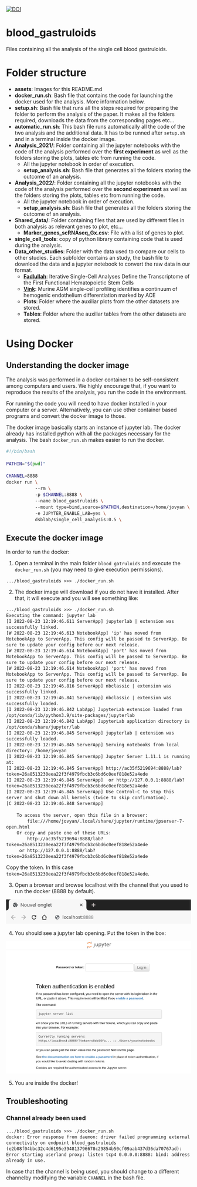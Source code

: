 [![DOI](https://zenodo.org/badge/527982279.svg)](https://zenodo.org/badge/latestdoi/527982279)

# blood_gastruloids

Files containing all the analysis of the single cell blood gastruloids.

# Folder structure

 - **assets**: Images for this README.md
 - **docker_run.sh**: Bash file that contains the code for launching the docker used for the analysis. More information below.
 - **setup.sh**: Bash file that runs all the steps required for preparing the folder to perform the analysis of the paper. It makes all the folders required, downloads the data from the corresponding pages etc...
 - **automatic_run.sh**: This bash file runs automatically all the code of the two analysis and the additional data. It has to be runned after `setup.sh` and in a terminal inside the docker image.
 - **Analysis_2021/**: Folder containing all the jupyter notebooks with the code of the analysis performed over the **first experiment** as well as the folders storing the plots, tables etc from running the code.
    - All the jupyter notebook in order of execution.
    - **setup_analysis.sh**: Bash file that generates all the folders storing the outcome of an analysis.
 - **Analysis_2022/**: Folder containing all the jupyter notebooks with the code of the analysis performed over the **second experiment** as well as the folders storing the plots, tables etc from running the code.
    - All the jupyter notebook in order of execution.
    - **setup_analysis.sh**: Bash file that generates all the folders storing the outcome of an analysis.
 - **Shared_data/**: Folder containing files that are used by different files in both analysis as relevant genes to plot, etc...
    - **Marker_genes_scRNAseq_Gx.csv**: File with a list of genes to plot.
 - **single_cell_tools**: copy of python library containing code that is used during the analysis.
 - **Data_other_studies**: Folder with the data used to compare our cells to other studies. Each subfolder contains an study, the bash file to download the data and a jupyter notebook to convert the raw data in our format.
    - [**Fadlullah**](https://pubmed.ncbi.nlm.nih.gov/32402290/): Iterative Single-Cell Analyses Define the Transcriptome of the First Functional Hematopoietic Stem Cells
    - [**Vink**](https://pubmed.ncbi.nlm.nih.gov/34517413/): Murine AGM single-cell profiling identifies a continuum of hemogenic endothelium differentiation marked by ACE
    - **Plots**: Folder where the auxiliar plots from the other datasets are stored.
    - **Tables**: Folder where the auxiliar tables from the other datasets are stored.

# Using Docker

## Understanding the docker image

The analysis was performed in a docker container to be self-consistent among computers and users. We highly encourage that, if you want to reproduce the results of the analysis, you run the code in the environment.

For running the code you will need to have docker installed in your computer or a server. Alternatively, you can use other container based programs and convert the docker image to those.

The docker image basically starts an instance of jupyter lab. The docker already has installed python with all the packages necessary for the analysis. The bash `docker_run.sh` makes easier to run the docker.

```bash
#!/bin/bash

PATHIN="$(pwd)"                                                          #Get the absolute path of the terminal

CHANNEL=8888                                                             #Channel of the localhost where jupyter will be displayed
docker run \                                                             #Execute docker with:
           --rm \                                                        #Removing the docker image after finishing the analysis
           -p $CHANNEL:8888 \                                            #Redirecting the specified channel outside the docker
           --name blood_gastruloids \                                    #Name of the docker
           --mount type=bind,source=$PATHIN,destination=/home/jovyan \   #Mount the current folder inside the docker
           -e JUPYTER_ENABLE_LAB=yes \                                   #Execute juoyter lab intead of notebook
           dsblab/single_cell_analysis:0.5 \                             #Docker image to execute and version
```
## Execute the docker image 

In order to run the docker:
  1. Open a terminal in the main folder `blood gatruloids` and execute the `docker_run.sh` (you may need to give execution permissions).

```terminal
.../blood_gastruloids >>> ./docker_run.sh
```

 2. The docker image will download if you do not have it installed. After that, it will execute and you will see something like:

```terminal
.../blood_gastruloids >>> ./docker_run.sh
Executing the command: jupyter lab
[I 2022-08-23 12:19:46.611 ServerApp] jupyterlab | extension was successfully linked.
[W 2022-08-23 12:19:46.613 NotebookApp] 'ip' has moved from NotebookApp to ServerApp. This config will be passed to ServerApp. Be sure to update your config before our next release.
[W 2022-08-23 12:19:46.614 NotebookApp] 'port' has moved from NotebookApp to ServerApp. This config will be passed to ServerApp. Be sure to update your config before our next release.
[W 2022-08-23 12:19:46.614 NotebookApp] 'port' has moved from NotebookApp to ServerApp. This config will be passed to ServerApp. Be sure to update your config before our next release.
[I 2022-08-23 12:19:46.816 ServerApp] nbclassic | extension was successfully linked.
[I 2022-08-23 12:19:46.841 ServerApp] nbclassic | extension was successfully loaded.
[I 2022-08-23 12:19:46.842 LabApp] JupyterLab extension loaded from /opt/conda/lib/python3.9/site-packages/jupyterlab
[I 2022-08-23 12:19:46.842 LabApp] JupyterLab application directory is /opt/conda/share/jupyter/lab
[I 2022-08-23 12:19:46.845 ServerApp] jupyterlab | extension was successfully loaded.
[I 2022-08-23 12:19:46.845 ServerApp] Serving notebooks from local directory: /home/jovyan
[I 2022-08-23 12:19:46.845 ServerApp] Jupyter Server 1.11.1 is running at:
[I 2022-08-23 12:19:46.845 ServerApp] http://ac35f5219694:8888/lab?token=26a8513230eea22f3f4979fbcb3c6bd6c0eef818e52a4ede
[I 2022-08-23 12:19:46.845 ServerApp]  or http://127.0.0.1:8888/lab?token=26a8513230eea22f3f4979fbcb3c6bd6c0eef818e52a4ede
[I 2022-08-23 12:19:46.845 ServerApp] Use Control-C to stop this server and shut down all kernels (twice to skip confirmation).
[C 2022-08-23 12:19:46.848 ServerApp] 
    
    To access the server, open this file in a browser:
        file:///home/jovyan/.local/share/jupyter/runtime/jpserver-7-open.html
    Or copy and paste one of these URLs:
        http://ac35f5219694:8888/lab?token=26a8513230eea22f3f4979fbcb3c6bd6c0eef818e52a4ede
     or http://127.0.0.1:8888/lab?token=26a8513230eea22f3f4979fbcb3c6bd6c0eef818e52a4ede

```
Copy the token. In this case `token=26a8513230eea22f3f4979fbcb3c6bd6c0eef818e52a4ede`.

 3. Open a browser and browse localhost with the channel that you used to run the docker (8888 by default). 

![](assets/browser.png)

 4. You should see a jupyter lab opening. Put the token in the box:

![](assets/jupyter.png)

 5. You are inside the docker! 

## Troubleshooting

### Channel already been used

```terminal
.../blood_gastruloids >>> ./docker_run.sh
docker: Error response from daemon: driver failed programming external connectivity on endpoint blood_gastruloids (e2b08f04bbc32c4d6195e394813796678c29854b50cf09aab437d36da70767ad): Error starting userland proxy: listen tcp4 0.0.0.0:8888: bind: address already in use.
```

In case that the channel is being used, you should change to a different channelby modifying the variable `CHANNEL` in the bash file.
